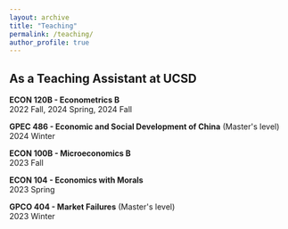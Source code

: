 ```yaml
---
layout: archive
title: "Teaching"
permalink: /teaching/
author_profile: true
---
```


## As a Teaching Assistant at UCSD
**ECON 120B - Econometrics B** \
2022 Fall, 2024 Spring, 2024 Fall

**GPEC 486 - Economic and Social Development of China** (Master's level) \
2024 Winter

**ECON 100B - Microeconomics B** \
2023 Fall

**ECON 104 - Economics with Morals** \
2023 Spring

**GPCO 404 - Market Failures** (Master's level) \
2023 Winter
